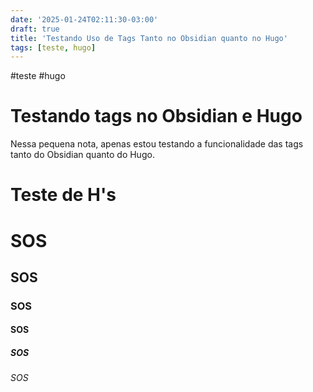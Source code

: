 ```yaml
---
date: '2025-01-24T02:11:30-03:00'
draft: true
title: 'Testando Uso de Tags Tanto no Obsidian quanto no Hugo'
tags: [teste, hugo]
---
```


#teste #hugo

# Testando tags no Obsidian e Hugo

Nessa pequena nota, apenas estou testando a funcionalidade das tags tanto do Obsidian quanto do Hugo.

# Teste de H's

# SOS
## SOS
### SOS
#### SOS
##### SOS
###### SOS